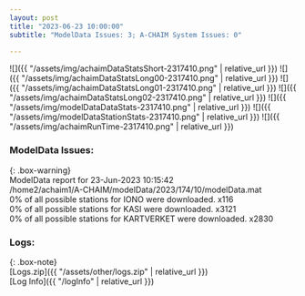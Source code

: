 ```yaml
---
layout: post
title: "2023-06-23 10:00:00"
subtitle: "ModelData Issues: 3; A-CHAIM System Issues: 0"

---
```


![]({{ "/assets/img/achaimDataStatsShort-2317410.png" | relative_url }})
![]({{ "/assets/img/achaimDataStatsLong00-2317410.png" | relative_url }})
![]({{ "/assets/img/achaimDataStatsLong01-2317410.png" | relative_url }})
![]({{ "/assets/img/achaimDataStatsLong02-2317410.png" | relative_url }})
![]({{ "/assets/img/modelDataDataStats-2317410.png" | relative_url }})
![]({{ "/assets/img/modelDataStationStats-2317410.png" | relative_url }})
![]({{ "/assets/img/achaimRunTime-2317410.png" | relative_url }})


### ModelData Issues:  
  
{: .box-warning}  
 ModelData report for 23-Jun-2023 10:15:42   
 /home2/achaim1/A-CHAIM/modelData/2023/174/10/modelData.mat   
 0% of all possible stations for IONO were downloaded. x116   
 0% of all possible stations for KASI were downloaded. x3121   
 0% of all possible stations for KARTVERKET were downloaded. x2830   
  


### Logs:  
  
{: .box-note}  
[Logs.zip]({{ "/assets/other/logs.zip" | relative_url }})  
[Log Info]({{ "/logInfo" | relative_url }})  
